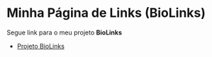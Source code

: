 # Minha Página de Links (BioLinks)

Segue link para o meu projeto **BioLinks**
- [Projeto BioLinks](https://vatrinux.github.io/biolinks)